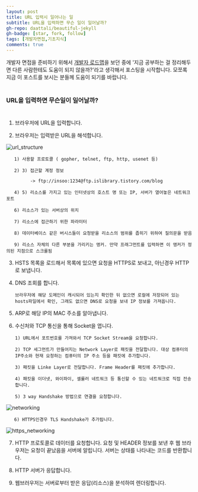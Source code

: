 ```yaml
---
layout: post
title: URL 입력시 일어나는 일
subtitle: URL을 입력하면 무슨 일이 일어날까?
gh-repo: daattali/beautiful-jekyll
gh-badge: [star, fork, follow]
tags: [개발자면접,기초지식]
comments: true
---
```


개발자 면접을 준비하기 위해서 [개발자 로드맵](https://github.com/devJang/developer-roadmap)을 보던 중에 '지금 공부하는 걸 정리해두면 다른 사람한테도 도움이 되지 않을까?'라고 생각해서 포스팅을 시작합니다. 모쪼록 지금 이 포스트를 보시는 분들께 도움이 되기를 바랍니다.
<br/>
<br/>

### URL을 입력하면 무슨일이 일어날까? 
#
1. 브라우저에 URL을 입력합니다.

2. 브라우저는 입력받은 URL을 해석합니다.

![url_structure](https://blog.kakaocdn.net/dn/NEqyg/btq3zOX1Vvq/0QpTsoljYMgr8d2s3TJ4Z1/img.png)

       1) 사용할 프로토콜 ( gopher, telnet, ftp, http, usenet 등)

       2) 3) 접근할 계정 정보

             -> ftp://insoo:1234@ftp.islibrary.tistory.com/blog

       4) 5) 리소스를 가지고 있는 인터넷상의 호스트 명 또는 IP, 서버가 열어놓은 네트워크 포트

       6) 리소스가 있는 서버상의 위치

       7) 리소스에 접근하기 위한 파라미터

       8) 데이터베이스 같은 버시스들이 요청받을 리소스의 범위를 좁히기 위하여 질의문을 받음

       9) 리소스 자체의 다른 부분을 가리키는 앵커. 만약 프래그먼트를 입력하면 이 앵커가 정의된 지점으로 스크롤됨

3. HSTS 목록을 로드해서 목록에 있으면 요청을 HTTPS로 보내고, 아닌경우 HTTP로 보냅니다.

4. DNS 조회를 합니다.

       브라우저에 해당 도메인이 캐시되어 있는지 확인한 뒤 없으면 로컬에 저장되어 있는 hosts파일에서 확인, 그래도 없으면 DNS로 요청을 보내 IP 정보를 가져옵니다.

5. ARP로 해당 IP의 MAC 주소를 알아냅니다. 

6. 수신처와 TCP 통신을 통해 Socket을 엽니다. 

       1) URL에서 포트번호를 가져와서 TCP Socket Stream을 요청합니다.

       2) TCP 세그먼트가 만들어지는 Network Layer로 패킷을 전달합니다. 대상 컴퓨터의 IP주소와 현재 요청하는 컴퓨터의 IP 주소 등을 패킷에 추가합니다.

       3) 패킷을 Linke Layer로 전달합니다. Frame Header를 패킷에 추가합니다.

       4) 패킷을 이더넷, 와이파이, 셀룰러 네트워크 등 통신할 수 있는 네트워크로 직접 전송합니다. 

       5) 3 way Handshake 방법으로 연결을 요청합니다.

![networking](https://img1.daumcdn.net/thumb/R1280x0/?scode=mtistory2&fname=https%3A%2F%2Fblog.kakaocdn.net%2Fdn%2F2xswx%2Fbtq3EvbYRHf%2FneaxqAJwzCV9dcGH8CCwk1%2Fimg.png)

       6) HTTPS인경우 TLS Handshake가 추가됩니다.

              
![https_networking](https://img1.daumcdn.net/thumb/R1280x0/?scode=mtistory2&fname=https%3A%2F%2Fblog.kakaocdn.net%2Fdn%2Fbs57yU%2Fbtq3DFeRC5l%2FmalB9WKubabvelHOG1SNh0%2Fimg.png)

7. HTTP 프로토콜로 데이터를 요청합니다. 요청 및 HEADER 정보를 보낸 후 웹 브라우저는 요청이 끝났음을 서버에 알립니다. 서버는 상태를 나타내는 코드를 반환합니다.

8. HTTP 서버가 응답합니다. 

9. 웹브러우저는 서버로부터 받은 응답(리소스)을 분석하여 렌더링합니다.


#
